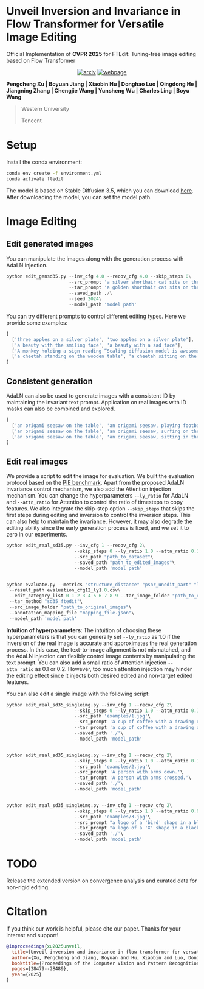 # Unveil Inversion and Invariance in Flow Transformer for Versatile Image Editing

Official Implementation of **CVPR 2025** for FTEdit: Tuning-free image editing based on Flow Transformer

<div style="display: flex; justify-content: center; align-items: center;">
  <a href="https://arxiv.org/pdf/2411.15843" style="margin: 0 2px;">
    <img src='https://img.shields.io/badge/arXiv-2411.10499-red?style=flat&logo=arXiv&logoColor=red' alt='arxiv'>
  </a>
  <a href='https://pengchengpcx.github.io/EditFT/' style="margin: 0 2px;">
    <img src='https://img.shields.io/badge/Webpage-Project-silver?style=flat&logo=&logoColor=orange' alt='webpage'>
  </a>
</div>

**Pengcheng Xu | Boyuan Jiang | Xiaobin Hu | Donghao Luo | Qingdong He | Jiangning Zhang | Chengjie Wang | Yunsheng Wu | Charles Ling | Boyu Wang**

> Western University
> 
> Tencent


# Setup
Install the conda environment:
```bash
conda env create -f environment.yml
conda activate ftedit
```

The model is based on Stable Diffusion 3.5, which you can download [here](https://huggingface.co/stabilityai/stable-diffusion-3.5-large). After downloading the model, you can set the model path.

# Image Editing

## Edit generated images
You can manipulate the images along with the generation process with AdaLN injection.

``` python
python edit_gensd35.py --inv_cfg 4.0 --recov_cfg 4.0 --skip_steps 0\
                       --src_prompt 'a silver shorthair cat sits on the wooden table'\
                       --tar_prompt 'a golden shorthair cat sits on the wooden table'\
                       --saved_path ./\
                       --seed 2024\
                       --model_path 'model path'
```


You can try different prompts to control different editing types. Here we provide some examples:

``` python
[
  ['three apples on a silver plate', 'two apples on a silver plate'],
  ['a beauty with the smiling face', 'a beauty with a sad face'],
  ['A monkey holding a sign reading ”Scaling diffusion model is awesome!', 'A monkey holding a sign reading ”Scaling transformers model is awesome!'],
  ['a cheetah standing on the wooden table', 'a cheetah sitting on the wooden table'],
]
```


## Consistent generation
AdaLN can also be used to generate images with a consistent ID by maintaining the invariant text prompt. Application on real images with ID masks can also be combined and explored.

``` python
[
  ['an origami seesaw on the table', 'an origami seesaw, playing football'],
  ['an origami seesaw on the table', 'an origami seesaw, surfing on the sea'],
  ['an origami seesaw on the table', 'an origami seesaw, sitting in the meadow'],
]
```




## Edit real images
We provide a script to edit the image for evaluation. We built the evaluation protocol based on the [PIE benchmark](https://github.com/cure-lab/PnPInversion). Apart from the proposed AdaLN invariance control mechanism, we also add the Attention injection mechanism. You can change the hyperparameters `--ly_ratio` for AdaLN and `--attn_ratio` for Attention to control the ratio of timesteps to copy features. We also integrate the skip-step option `--skip_steps` that skips the first steps during editing and inversion to control the inversion steps. This can also help to maintain the invariance. However, it may also degrade the editing ability since the early generation process is fixed, and we set it to zero in our experiments.


``` python
python edit_real_sd35.py --inv_cfg 1 --recov_cfg 2\
                         --skip_steps 0 --ly_ratio 1.0 --attn_ratio 0.15\
                         --src_path "path_to_dataset"\
                         --saved_path "path_to_edited_images"\
                         --model_path 'model path'


python evaluate.py --metrics "structure_distance" "psnr_unedit_part" "lpips_unedit_part" "mse_unedit_part" "ssim_unedit_part" "clip_similarity_source_image"  "clip_similarity_target_image" "clip_similarity_target_image_edit_part"\
 --result_path evaluation_cfg12_ly1.0.csv\
 --edit_category_list 0 1 2 3 4 5 6 7 8 9 --tar_image_folder "path_to_edited_images"\
 --tar_method "sd35_ftedit"\
 --src_image_folder "path_to_original_images"\
 --annotation_mapping_file "mapping_file.json"\
 --model_path 'model path'
```


**Intuition of hyperparameters**: The intuition of choosing these hyperparameters is that you can generally set `--ly_ratio` as 1.0 if the inversion of the real image is accurate and approximates the real generation process. In this case, the text-to-image alignment is not mismatched, and the AdaLN injection can flexibly control image contents by manipulating the text prompt. You can also add a small ratio of Attention injection `--attn_ratio` as 0.1 or 0.2. However, too much attention injection may hinder the editing effect since it injects both desired edited and non-target edited features.

You can also edit a single image with the following script:


``` python
python edit_real_sd35_singleimg.py --inv_cfg 1 --recov_cfg 2\
                         --skip_steps 0 --ly_ratio 1.0 --attn_ratio 0.15\
                         --src_path 'examples/1.jpg'\
                         --src_prompt 'a cup of coffee with a drawing of a tulip put on the wooden table.'\
                         --tar_prompt 'a cup of coffee with a drawing of a lion put on the wooden table.'\
                         --saved_path './'\
                         --model_path 'model_path'


python edit_real_sd35_singleimg.py --inv_cfg 1 --recov_cfg 2\
                         --skip_steps 0 --ly_ratio 1.0 --attn_ratio 0.1\
                         --src_path 'examples/2.jpg'\
                         --src_prompt 'A person with arms down.'\
                         --tar_prompt 'A person with arms crossed.'\
                         --saved_path './'\
                         --model_path 'model_path'


python edit_real_sd35_singleimg.py --inv_cfg 1 --recov_cfg 2\
                         --skip_steps 0 --ly_ratio 1.0 --attn_ratio 0.0\
                         --src_path 'examples/3.jpg'\
                         --src_prompt "a logo of a 'bird' shape in a black background."\
                         --tar_prompt "a logo of a 'X' shape in a black background."\
                         --saved_path './'\
                         --model_path 'model_path'
```


# TODO
Release the extended version on convergence analysis and curated data for non-rigid editing.




# Citation
If you think our work is helpful, please cite our paper. Thanks for your interest and support!



``` bibtex
@inproceedings{xu2025unveil,
  title={Unveil inversion and invariance in flow transformer for versatile image editing},
  author={Xu, Pengcheng and Jiang, Boyuan and Hu, Xiaobin and Luo, Donghao and He, Qingdong and Zhang, Jiangning and Wang, Chengjie and Wu, Yunsheng and Ling, Charles and Wang, Boyu},
  booktitle={Proceedings of the Computer Vision and Pattern Recognition Conference},
  pages={28479--28489},
  year={2025}
}
```




